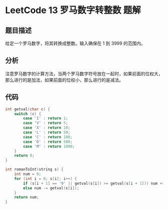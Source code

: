 # LeetCode 13 罗马数字转整数 题解

## 题目描述

给定一个罗马数字，将其转换成整数。输入确保在 1 到 3999 的范围内。

## 分析

注意罗马数字的计算方法，当两个罗马数字符号放在一起时，如果前面的位权大，那么进行的是加法，如果前面的位权小，那么进行的是减法。

## 代码

```c++
int getval(char c) {
    switch (c) {
        case 'I' : return 1;
        case 'V' : return 5;
        case 'X' : return 10;
        case 'L' : return 50;
        case 'C' : return 100;
        case 'D' : return 500;
        case 'M' : return 1000;
    }
    return 0;
}

int romanToInt(string s) {
    int num = 0; 
    for (int i = 0; s[i]; i++) {
        if (s[i + 1] == '0' || getval(s[i]) >= getval(s[i + 1])) num += getval(s[i]);
        else num -= getval(s[i]);
    }
    return num;
}
```



